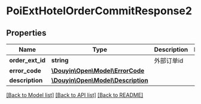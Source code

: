 # PoiExtHotelOrderCommitResponse2

## Properties
Name | Type | Description | Notes
------------ | ------------- | ------------- | -------------
**order_ext_id** | **string** | 外部订单id | 
**error_code** | [**\Douyin\Open\Model\ErrorCode**](ErrorCode.md) |  | 
**description** | [**\Douyin\Open\Model\Description**](Description.md) |  | 

[[Back to Model list]](../../README.md#documentation-for-models) [[Back to API list]](../../README.md#documentation-for-api-endpoints) [[Back to README]](../../README.md)

